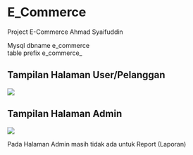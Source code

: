 # E_Commerce
 Project E-Commerce Ahmad Syaifuddin

Mysql dbname e_commerce <br>
table prefix e_commerce_

## Tampilan Halaman User/Pelanggan
<img src="https://github.com/ahmadsyaifuddin-99/E_Commerce/assets/77381720/9ee702aa-0f96-47e8-b256-ca615e627ce3">

## Tampilan Halaman Admin

<img src="https://github.com/ahmadsyaifuddin-99/E_Commerce/assets/77381720/c41ff132-74ba-4a84-a71d-20a506cc487b">

<p>Pada Halaman Admin masih tidak ada untuk Report (Laporan)</p>
